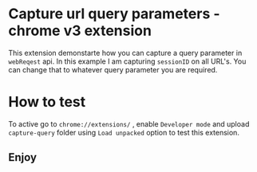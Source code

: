 # Capture url query parameters - chrome v3 extension

This extension demonstarte how you can capture a query parameter in `webReqest` api. In this example I am capturing `sessionID` on all URL's. You can change that to whatever query parameter you are required.

# How to test

To active go to `chrome://extensions/` , enable `Developer mode` and upload `capture-query` folder using `Load unpacked` option to test this extension.

## Enjoy
